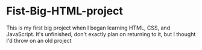 # Fist-Big-HTML-project
This is my first big project when I began learning HTML, CSS, and JavaScript. It's unfinished, don't exactly plan on returning to it, but I thought I'd throw on an old project
